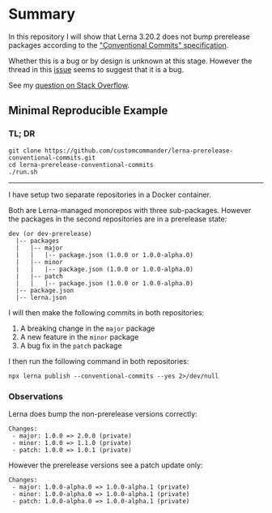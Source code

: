 # Summary

In this repository I will show that Lerna 3.20.2 does not bump prerelease packages
according to the ["Conventional Commits" specification][cc-spec].

Whether this is a bug or by design is unknown at this stage. However the thread in this [issue][gh-issue] seems to suggest that it is a bug.

See my [question on Stack Overflow][so-question].

## Minimal Reproducible Example


### TL; DR

```
git clone https://github.com/customcommander/lerna-prerelease-conventional-commits.git
cd lerna-prerelease-conventional-commits
./run.sh
```

---

I have setup two separate repositories in a Docker container.

Both are Lerna-managed monorepos with three sub-packages. However the packages in the second repositories are in a prerelease state:

```
dev (or dev-prerelease)
  |-- packages
  |   |-- major
  |   |   |-- package.json (1.0.0 or 1.0.0-alpha.0)
  |   |-- minor
  |   |   |-- package.json (1.0.0 or 1.0.0-alpha.0)
  |   |-- patch
  |   |   |-- package.json (1.0.0 or 1.0.0-alpha.0)
  |-- package.json
  |-- lerna.json
```

I will then make the following commits in both repositories:

1. A breaking change in the `major` package
2. A new feature in the `minor` package
3. A bug fix in the `patch` package

I then run the following command in both repositories:

```
npx lerna publish --conventional-commits --yes 2>/dev/null
```

### Observations

Lerna does bump the non-prerelease versions correctly:

```
Changes:
 - major: 1.0.0 => 2.0.0 (private)
 - minor: 1.0.0 => 1.1.0 (private)
 - patch: 1.0.0 => 1.0.1 (private)
```

However the prerelease versions see a patch update only:

```
Changes:
 - major: 1.0.0-alpha.0 => 1.0.0-alpha.1 (private)
 - minor: 1.0.0-alpha.0 => 1.0.0-alpha.1 (private)
 - patch: 1.0.0-alpha.0 => 1.0.0-alpha.1 (private)
```

[cc-spec]: https://www.conventionalcommits.org/
[gh-issue]: https://github.com/lerna/lerna/issues/1433
[so-question]: https://stackoverflow.com/q/61144530/1244884
